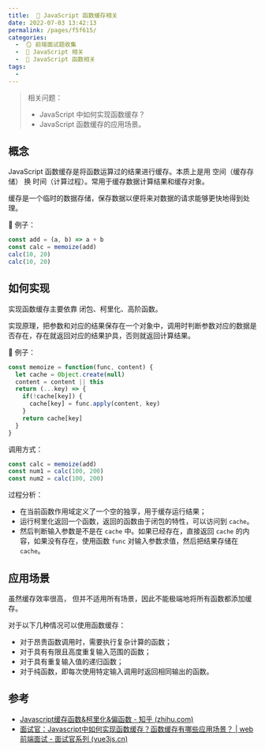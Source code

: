 ```yaml
---
title:  🍎 JavaScript 函数缓存相关
date: 2022-07-03 13:42:13
permalink: /pages/f5f615/
categories:
  -  🪞 前端面试题收集
  -  🗾 JavaScript 相关
  -  🍎 JavaScript 函数相关
tags:
  - 
---
```

> 相关问题：
>
> + JavaScript 中如何实现函数缓存？
> + JavaScript 函数缓存的应用场景。



## 概念

JavaScript 函数缓存是将函数运算过的结果进行缓存。本质上是用 空间（缓存存储） 换 时间（计算过程）。常用于缓存数据计算结果和缓存对象。

缓存是一个临时的数据存储，保存数据以便将来对数据的请求能够更快地得到处理。

🌰 例子：
```js
const add = (a, b) => a + b
const calc = memoize(add)
calc(10, 20)
calc(10, 20) 
```



## 如何实现

实现函数缓存主要依靠 闭包、柯里化、高阶函数。

实现原理，把参数和对应的结果保存在一个对象中，调用时判断参数对应的数据是否存在，存在就返回对应的结果护具，否则就返回计算结果。

🌰 例子：

```js
const memoize = function(func, content) {
  let cache = Object.create(null)
  content = content || this
  return (...key) => {
    if(!cache[key]) {
      cache[key] = func.apply(content, key)
    }
    return cache[key]
  }
}
```

调用方式：
```js
const calc = memoize(add)
const num1 = calc(100, 200)
const num2 = calc(100, 200)
```

过程分析：

+ 在当前函数作用域定义了一个空的独享，用于缓存运行结果；
+ 运行柯里化返回一个函数，返回的函数由于闭包的特性，可以访问到 `cache`。
+ 然后判断输入参数是不是在 `cache` 中。如果已经存在，直接返回 `cache` 的内容，如果没有存在，使用函数 `func` 对输入参数求值，然后把结果存储在 `cache`。



## 应用场景

虽然缓存效率很高， 但并不适用所有场景，因此不能极端地将所有函数都添加缓存。

对于以下几种情况可以使用函数缓存：

+ 对于昂贵函数调用时，需要执行复杂计算的函数；
+ 对于具有有限且高度重复输入范围的函数；
+ 对于具有重复输入值的递归函数；
+ 对于纯函数，即每次使用特定输入调用时返回相同输出的函数。



## 参考

+ [Javascript缓存函数&柯里化&偏函数 - 知乎 (zhihu.com)](https://zhuanlan.zhihu.com/p/112505577)
+ [面试官：Javascript中如何实现函数缓存？函数缓存有哪些应用场景？ | web前端面试 - 面试官系列 (vue3js.cn)](https://vue3js.cn/interview/JavaScript/function_cache.html#二、如何实现)
